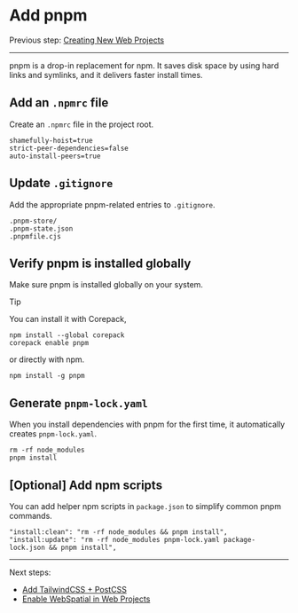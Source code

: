 # Add pnpm

Previous step: [Creating New Web Projects](creating-new-web-projects.md)

---

pnpm is a drop-in replacement for npm. It saves disk space by using hard links and symlinks, and it delivers faster install times.

## Add an `.npmrc` file

Create an `.npmrc` file in the project root.

```
shamefully-hoist=true
strict-peer-dependencies=false
auto-install-peers=true
```

## Update `.gitignore`

Add the appropriate pnpm-related entries to `.gitignore`.

```
.pnpm-store/
.pnpm-state.json
.pnpmfile.cjs
```

## Verify pnpm is installed globally

Make sure pnpm is installed globally on your system.
> [!TIP]
> You can install it with Corepack,
> ```shell
> npm install --global corepack
> corepack enable pnpm
> ```
> or directly with npm.
> ```shell
> npm install -g pnpm
> ```

## Generate `pnpm-lock.yaml`

When you install dependencies with pnpm for the first time, it automatically creates `pnpm-lock.yaml`.

```shell
rm -rf node_modules
pnpm install
```

## [Optional] Add npm scripts

You can add helper npm scripts in `package.json` to simplify common pnpm commands.

```json5
"install:clean": "rm -rf node_modules && pnpm install",
"install:update": "rm -rf node_modules pnpm-lock.yaml package-lock.json && pnpm install",
```

---

Next steps:

- [Add TailwindCSS + PostCSS](adding-tailwindcss-and-postcss.md)
- [Enable WebSpatial in Web Projects](../enabling-webspatial-in-web-projects/README.md)
